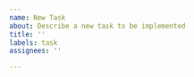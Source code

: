```yaml
---
name: New Task
about: Describe a new task to be implemented
title: ''
labels: task
assignees: ''

---
```



